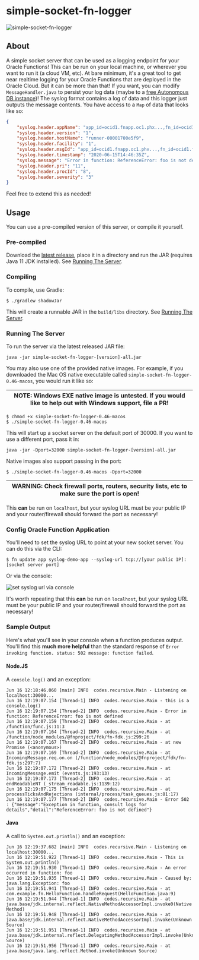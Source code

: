 # simple-socket-fn-logger

![simple-socket-fn-logger](https://github.com/recursivecodes/simple-socket-fn-logger/workflows/simple-socket-fn-logger/badge.svg)

## About

A simple socket server that can be used as a logging endpoint for your Oracle Functions! This can be run on your local machine, or wherever you want to run it (a cloud VM, etc). At bare minimum, it's a great tool to get near realtime logging for your Oracle Functions that are deployed in the Oracle Cloud. But it can be more than that! If you want, you can modify `MessageHandler.java` to persist your log data (maybe to a [free Autonomous DB instance](https://oracle.com/cloud/free))! The syslog format contains a log of data and this logger just outputs the message contents. You have access to a `Map` of data that looks like so:


```json
{
    "syslog.header.appName": "app_id=ocid1.fnapp.oc1.phx...,fn_id=ocid1.fnfunc.oc1.phx...",
    "syslog.header.version": "1",
    "syslog.header.hostName": "runner-00001700e5f9",
    "syslog.header.facility": "1",
    "syslog.header.msgId": "app_id=ocid1.fnapp.oc1.phx...,fn_id=ocid1.fnfunc.oc1.phx...",
    "syslog.header.timestamp": "2020-06-15T14:46:35Z",
    "syslog.message": "Error in function: ReferenceError: foo is not defined",
    "syslog.header.pri": "11",
    "syslog.header.procId": "8",
    "syslog.header.severity": "3"
}
```

Feel free to extend this as needed!

## Usage

You can use a pre-compiled version of this server, or compile it yourself.  

### Pre-compiled

Download the [latest release](https://github.com/recursivecodes/simple-socket-fn-logger/releases), place it in a directory and run the JAR (requires Java 11 JDK installed). See [Running The Server](#running-the-server).

### Compiling

To compile, use Gradle:

```shell script
$ ./gradlew shadowJar
```

This will create a runnable JAR in the `build/libs` directory.  See [Running The Server](#running-the-server).

### Running The Server

To run the server via the latest released JAR file:

```shell script
java -jar simple-socket-fn-logger-[version]-all.jar
```

You may also use one of the provided native images. For example, if you downloaded the Mac OS native executable called `simple-socket-fn-logger-0.46-macos`, you would run it like so:

| NOTE: Windows EXE native image is untested. If you would like to help out with Windows support, file a PR! |
| --- |

```shell script
$ chmod +x simple-socket-fn-logger-0.46-macos
$ ./simple-socket-fn-logger-0.46-macos
```

This will start up a socket server on the default port of 30000. If you want to use a different port, pass it in:

```shell script
java -jar -Dport=32000 simple-socket-fn-logger-[version]-all.jar
```

Native images also support passing in the port:

```shell script
$ ./simple-socket-fn-logger-0.46-macos -Dport=32000
```

| WARNING: Check firewall ports, routers, security lists, etc to make sure the port is open! |
| --- |

This **can** be run on `localhost`, but your syslog URL must be your public IP and your router/firewall should forward the port as necessary!

### Config Oracle Function Application

You'll need to set the syslog URL to point at your new socket server. You can do this via the CLI:

```shell script
$ fn update app syslog-demo-app --syslog-url tcp://[your public IP]:[socket server port]
```

Or via the console:

![set syslog url via console](https://objectstorage.us-phoenix-1.oraclecloud.com/n/toddrsharp/b/readme-assets/o/2020-06-15_10-58-38.png)

It's worth repeating that this **can** be run on `localhost`, but your syslog URL must be your public IP and your router/firewall should forward the port as necessary!

### Sample Output

Here's what you'll see in your console when a function produces output. You'll find this **much more helpful** than the standard response of `Error invoking function. status: 502 message: function failed`.

#### Node.JS 

A `console.log()` and an exception:

```shell script
Jun 16 12:18:46.060 [main] INFO  codes.recursive.Main - Listening on localhost:30000...
Jun 16 12:19:07.154 [Thread-1] INFO  codes.recursive.Main - this is a console.log()
Jun 16 12:19:07.154 [Thread-2] INFO  codes.recursive.Main - Error in function: ReferenceError: foo is not defined
Jun 16 12:19:07.159 [Thread-2] INFO  codes.recursive.Main - at /function/func.js:11:3
Jun 16 12:19:07.164 [Thread-2] INFO  codes.recursive.Main - at /function/node_modules/@fnproject/fdk/fn-fdk.js:299:26
Jun 16 12:19:07.167 [Thread-2] INFO  codes.recursive.Main - at new Promise (<anonymous>)
Jun 16 12:19:07.169 [Thread-2] INFO  codes.recursive.Main - at IncomingMessage.req.on.on (/function/node_modules/@fnproject/fdk/fn-fdk.js:297:7)
Jun 16 12:19:07.172 [Thread-2] INFO  codes.recursive.Main - at IncomingMessage.emit (events.js:193:13)
Jun 16 12:19:07.173 [Thread-2] INFO  codes.recursive.Main - at endReadableNT (_stream_readable.js:1139:12)
Jun 16 12:19:07.175 [Thread-2] INFO  codes.recursive.Main - at processTicksAndRejections (internal/process/task_queues.js:81:17)
Jun 16 12:19:07.177 [Thread-2] INFO  codes.recursive.Main - Error 502 : {"message":"Exception in function, consult logs for details","detail":"ReferenceError: foo is not defined"}
```

#### Java

A call to `System.out.println()` and an exception:

```shell script
Jun 16 12:19:37.682 [main] INFO  codes.recursive.Main - Listening on localhost:30000...
Jun 16 12:19:51.922 [Thread-1] INFO  codes.recursive.Main - This is System.out.println()
Jun 16 12:19:51.930 [Thread-1] INFO  codes.recursive.Main - An error occurred in function: foo
Jun 16 12:19:51.935 [Thread-1] INFO  codes.recursive.Main - Caused by: java.lang.Exception: foo
Jun 16 12:19:51.941 [Thread-1] INFO  codes.recursive.Main - at com.example.fn.HelloFunction.handleRequest(HelloFunction.java:9)
Jun 16 12:19:51.944 [Thread-1] INFO  codes.recursive.Main - at java.base/jdk.internal.reflect.NativeMethodAccessorImpl.invoke0(Native Method)
Jun 16 12:19:51.948 [Thread-1] INFO  codes.recursive.Main - at java.base/jdk.internal.reflect.NativeMethodAccessorImpl.invoke(Unknown Source)
Jun 16 12:19:51.951 [Thread-1] INFO  codes.recursive.Main - at java.base/jdk.internal.reflect.DelegatingMethodAccessorImpl.invoke(Unknown Source)
Jun 16 12:19:51.956 [Thread-1] INFO  codes.recursive.Main - at java.base/java.lang.reflect.Method.invoke(Unknown Source)
```